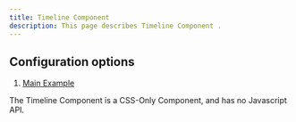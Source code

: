 ```yaml
---
title: Timeline Component 
description: This page describes Timeline Component .
---
```


## Configuration options

1. [Main Example]( ../components/timeline/example-index)

The Timeline Component is a CSS-Only Component, and has no Javascript API.
